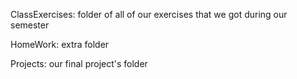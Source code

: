 ClassExercises: folder of all of our exercises that we got during our semester

HomeWork: extra folder

Projects: our final project's folder
